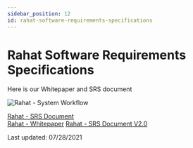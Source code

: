 ```yaml
---
sidebar_position: 12
id: rahat-software-requirements-specifications
---
```


# Rahat Software Requirements Specifications

Here is our Whitepaper and SRS document

![Rahat - System Workflow](https://pbs.twimg.com/media/Erl_kZdUUAActLM?format=jpg&name=medium)

[Rahat - SRS Document](https://docs.google.com/document/d/107Kws7XdImu-EN6x5x6znN7_zTQskRPFloMqrsutA0I/edit?rm=minimal)  
[Rahat - Whitepaper](https://docs.google.com/document/d/1Rxr-Ws194jyfZ2-f2Ne4EYoIoefVccTdpf40C4LFqPQ/edit?rm=minimal)
[Rahat - SRS Document V2.0](https://bit.ly/38mrB80)

Last updated: 07/28/2021
